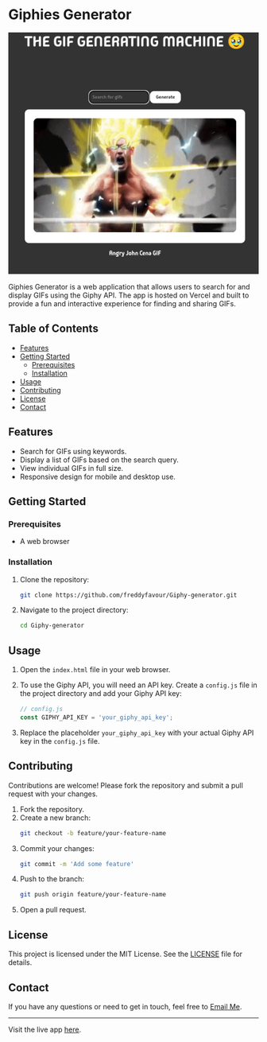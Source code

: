 # Giphies Generator

![Giphies Generator](https://github.com/freddyfavour/Giphy-generator/blob/main/giphy.png?raw=true)

Giphies Generator is a web application that allows users to search for and display GIFs using the Giphy API. The app is hosted on Vercel and built to provide a fun and interactive experience for finding and sharing GIFs.

## Table of Contents
- [Features](#features)
- [Getting Started](#getting-started)
  - [Prerequisites](#prerequisites)
  - [Installation](#installation)
- [Usage](#usage)
- [Contributing](#contributing)
- [License](#license)
- [Contact](#contact)

## Features
- Search for GIFs using keywords.
- Display a list of GIFs based on the search query.
- View individual GIFs in full size.
- Responsive design for mobile and desktop use.

## Getting Started

### Prerequisites
- A web browser

### Installation
1. Clone the repository:
   ```sh
   git clone https://github.com/freddyfavour/Giphy-generator.git
   ```
2. Navigate to the project directory:
   ```sh
   cd Giphy-generator
   ```

## Usage
1. Open the `index.html` file in your web browser.

2. To use the Giphy API, you will need an API key. Create a `config.js` file in the project directory and add your Giphy API key:
   ```javascript
   // config.js
   const GIPHY_API_KEY = 'your_giphy_api_key';
   ```

3. Replace the placeholder `your_giphy_api_key` with your actual Giphy API key in the `config.js` file.

## Contributing
Contributions are welcome! Please fork the repository and submit a pull request with your changes.

1. Fork the repository.
2. Create a new branch:
   ```sh
   git checkout -b feature/your-feature-name
   ```
3. Commit your changes:
   ```sh
   git commit -m 'Add some feature'
   ```
4. Push to the branch:
   ```sh
   git push origin feature/your-feature-name
   ```
5. Open a pull request.

## License
This project is licensed under the MIT License. See the [LICENSE](LICENSE) file for details.

## Contact
If you have any questions or need to get in touch, feel free to [Email Me](mailto:alfredfavour76@gmail.com).


---

Visit the live app [here](https://giphies-generator.vercel.app/).

